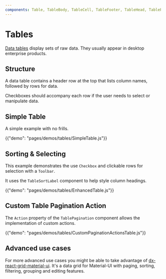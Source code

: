 ```yaml
---
components: Table, TableBody, TableCell, TableFooter, TableHead, TablePagination, TableRow, TableSortLabel
---
```


# Tables

[Data tables](https://material.io/guidelines/components/data-tables.html) display sets of raw data.
They usually appear in desktop enterprise products.

## Structure

A data table contains a header row at the top that lists column names, followed by rows for data.

Checkboxes should accompany each row if the user needs to select or manipulate data.

## Simple Table

A simple example with no frills.

{{"demo": "pages/demos/tables/SimpleTable.js"}}

## Sorting & Selecting

This example demonstrates the use `Checkbox` and clickable rows for selection with a `Toolbar`.

It uses the `TableSortLabel` component to help style column headings.

{{"demo": "pages/demos/tables/EnhancedTable.js"}}

## Custom Table Pagination Action

The `Action` property of the `TablePagination` component allows the implementation of
custom actions.

{{"demo": "pages/demos/tables/CustomPaginationActionsTable.js"}}

## Advanced use cases

For more advanced use cases you might be able to take advantage of [dx-react-grid-material-ui](https://devexpress.github.io/devextreme-reactive/react/grid/). It's a data grid for Material-UI with paging, sorting, filtering, grouping and editing features.
